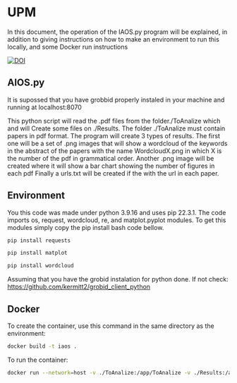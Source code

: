 # UPM
In this document, the operation of the IAOS.py program will be explained, in addition to giving instructions on how to make an environment to run this locally, 
and some Docker run instructions

[![DOI](https://zenodo.org/badge/598232222.svg)](https://zenodo.org/badge/latestdoi/598232222)
## AIOS.py

It is supossed that you have grobbid properly instaled in your machine and running at localhost:8070

This python script will read the .pdf files from the folder./ToAnalize which and will Create some files on ./Results. The folder ./ToAnalize must contain papers in pdf format. The program will create 3 types of results. 
The first one will be a set of .png images that will show a wordcloud of the keywords in the abstract of the papers with the name WordcloudX.png in which X is the number of the pdf in grammatical order. 
Another .png image will be created where it will show a bar chart showing the number of figures in each pdf
Finally a urls.txt will be created if the with the url in each paper.

## Environment

You this code was made under python 3.9.16 and uses pip 22.3.1.
The code imports os, request, wordcloud, re, and matplot.pyplot modules. To get this modules simply copy the pip install bash code bellow.


```bash
pip install requests
```
```bash
pip install matplot
```
```bash
pip install wordcloud
```

Assuming that you have the grobid instalation for python done. If not check: https://github.com/kermitt2/grobid_client_python

## Docker
 
To create the container, use this command in the same directory as the environment:
```bash
docker build -t iaos .
```

To run the container:
```bash
docker run --network=host -v ./ToAnalize:/app/ToAnalize -v ./Results:/app/Results iaos
```

